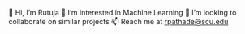 👋 Hi, I’m Rutuja
👀 I’m interested in Machine Learning
💞️ I’m looking to collaborate on similar projects
📫 Reach me at rpathade@scu.edu

<!---
RPathade/RPathade is a ✨ special ✨ repository because its `README.md` (this file) appears on your GitHub profile.
You can click the Preview link to take a look at your changes.
--->
